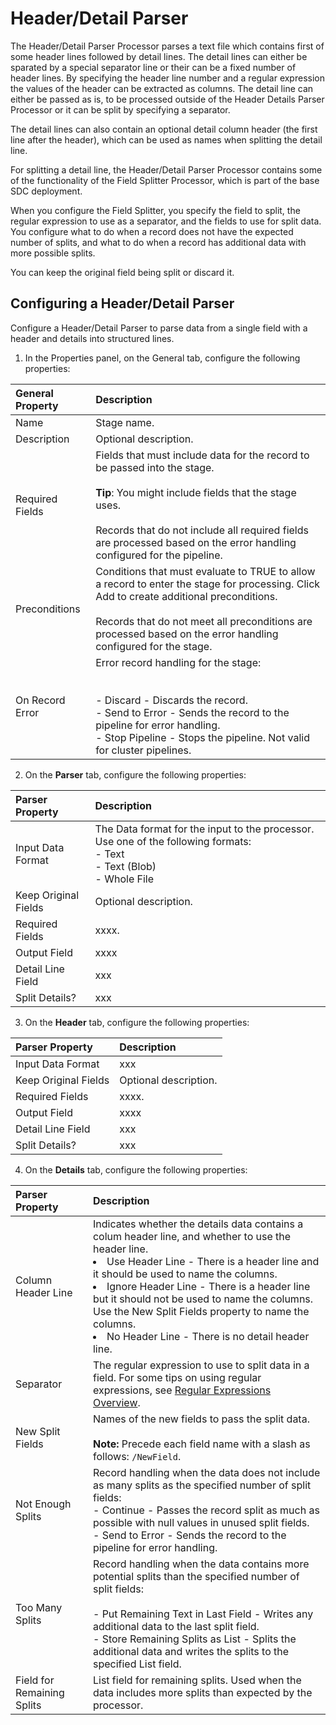 # Header/Detail Parser
The Header/Detail Parser Processor parses a text file which contains first of some header lines followed by detail lines. The detail lines can either be sparated by a special separator line or their can be a fixed number of header lines. 
By specifying the header line number and a regular expression the values of the header can be extracted as columns. 
The detail line can either be passed as is, to be processed outside of the Header Details Parser Processor or it can be split by specifying a separator.

The detail lines can also contain an optional detail column header (the first line after the header), which can be used as names when splitting the detail line.

For splitting a detail line, the Header/Detail Parser Processor contains some of the functionality of the Field Splitter Processor, which is part of the base SDC deployment. 

When you configure the Field Splitter, you specify the field to split, the regular expression to use as a separator, and the fields to use for split data. You configure what to do when a record does not have the expected number of splits, and what to do when a record has additional data with more possible splits.

You can keep the original field being split or discard it.

## Configuring a Header/Detail Parser
Configure a Header/Detail Parser to parse data from a single field with a header and details into structured lines. 

1) In the Properties panel, on the General tab, configure the following properties:

| General Property | Description  | 
|:---------------- |:-------------|
| Name | Stage name. |
| Description | Optional description. |
| Required Fields | Fields that must include data for the record to be passed into the stage.<br/><br/>**Tip**: You might include fields that the stage uses. <br/><br/>Records that do not include all required fields are processed based on the error handling configured for the pipeline. |
| Preconditions | Conditions that must evaluate to TRUE to allow a record to enter the stage for processing. Click Add to create additional preconditions.<br><br>Records that do not meet all preconditions are processed based on the error handling configured for the stage.|
| On Record Error | Error record handling for the stage:<br><br><br>- Discard - Discards the record.<br>- Send to Error - Sends the record to the pipeline for error handling.<br>- Stop Pipeline - Stops the pipeline. Not valid for cluster pipelines.|

2) On the **Parser** tab, configure the following properties:

| Parser Property | Description | 
|:---------------- |:-------------|
| Input Data Format | The Data format for the input to the processor. Use one of the following formats:<br>- Text<br>- Text (Blob)<br>- Whole File |
| Keep Original Fields | Optional description. |
| Required Fields | xxxx. |
| Output Field | xxxx |
| Detail Line Field | xxx |
| Split Details? | xxx |

3) On the **Header** tab, configure the following properties:

| Parser Property | Description | 
|:---------------- |:-------------|
| Input Data Format | xxx |
| Keep Original Fields | Optional description. |
| Required Fields | xxxx. |
| Output Field | xxxx |
| Detail Line Field | xxx |
| Split Details? | xxx |

4) On the **Details** tab, configure the following properties:

| Parser Property | Description | 
|:---------------- |:-------------|
| Column Header Line | Indicates whether the details data contains a colum header line, and whether to use the header line.<br><li>Use Header Line - There is a header line and it should be used to name the columns.<br><li>Ignore Header Line - There is a header line but it should not be used to name the columns. Use the New Split Fields property to name the columns.<br><li>No Header Line - There is no detail header line.|
| Separator| The regular expression to use to split data in a field. For some tips on using regular expressions, see [Regular Expressions Overview](https://streamsets.com/documentation/datacollector/latest/help/#datacollector/UserGuide/Apx-RegEx/RegEx-Title.html#concept_vd4_nsc_gs). |
| New Split Fields | Names of the new fields to pass the split data.<br><br>**Note:** Precede each field name with a slash as follows: `/NewField`. |
| Not Enough Splits | Record handling when the data does not include as many splits as the specified number of split fields:<br>- Continue - Passes the record split as much as possible with null values in unused split fields.<br>- Send to Error - Sends the record to the pipeline for error handling.|
| Too Many Splits | Record handling when the data contains more potential splits than the specified number of split fields:<br><br>- Put Remaining Text in Last Field - Writes any additional data to the last split field.<br>- Store Remaining Splits as List - Splits the additional data and writes the splits to the specified List field.|
| Field for Remaining Splits | List field for remaining splits. Used when the data includes more splits than expected by the processor. |
